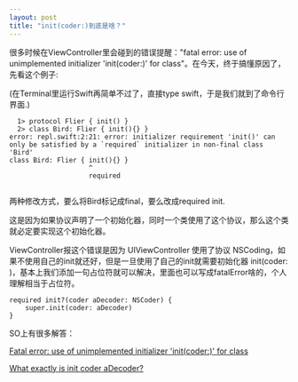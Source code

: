 ```yaml
---
layout: post
title: "init(coder:)到底是啥？"
---
```



很多时候在ViewController里会碰到的错误提醒："fatal error: use of unimplemented initializer 'init(coder:)' for class"。在今天，终于搞懂原因了，先看这个例子:

(在Terminal里运行Swift再简单不过了，直接type swift，于是我们就到了命令行界面.)

```
  1> protocol Flier { init() }
  2> class Bird: Flier { init(){} }
error: repl.swift:2:21: error: initializer requirement 'init()' can only be satisfied by a `required` initializer in non-final class 'Bird'
class Bird: Flier { init(){} }
                    ^
                    required 
                    
```

两种修改方式，要么将Bird标记成final，要么改成required init.

这是因为如果协议声明了一个初始化器，同时一个类使用了这个协议，那么这个类就必定要实现这个初始化器。

ViewController报这个错误是因为 UIViewController 使用了协议 NSCoding，如果不使用自己的init就还好，但是一旦使用了自己的init就需要初始化器 init(coder: )，基本上我们添加一句占位符就可以解决，里面也可以写成fatalError啥的，个人理解相当于占位符。


```
required init?(coder aDecoder: NSCoder) {
    super.init(coder: aDecoder)
}
```

SO上有很多解答：

[Fatal error: use of unimplemented initializer 'init(coder:)' for class](https://stackoverflow.com/questions/24036393/fatal-error-use-of-unimplemented-initializer-initcoder-for-class)

[What exactly is init coder aDecoder?](https://stackoverflow.com/questions/38386339/what-exactly-is-init-coder-adecoder)